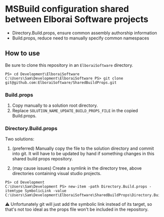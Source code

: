 # MSBuild configuration shared between Elborai Software projects

- Directory.Build.props, ensure common assembly authorship information
- Build.props, reduce need to manually specify common namespaces

## How to use

Be sure to clone this repository in an `ElboraiSoftware` directory.

```psh
PS> cd Development\ElboraiSoftware
C:\Users\Sam\Development\ElboraiSoftware PS> git clone git@github.com:ElboraiSoftware/SharedBuildProps.git
```

### Build.props

1. Copy manually to a solution root directory.
2. Replace `SOLUTION_NAME_UPDATE_BUILD_PROPS_FILE` in the copied Build.props.

### Directory.Build.props

Two solutions:

1. (preferred) Manually copy the file to the solution directory and commit into git. It will have to be updated by hand if something changes in this shared build props repository.

2. (may cause issues) Create a symlink in the directory tree, above directories containing visual studio projects.

```psh
PS> cd Development
C:\Users\Sam\Development PS> new-item -path Directory.Build.props -itemtype SymbolicLink -value C:\Users\Sam\Development\ElboraiSoftware\SharedBuildProps\Directory.Build.props
```

⚠️ Unfortunately git will just add the symbolic link instead of its target, so that's not too ideal as the props file won't be included in the repository.
